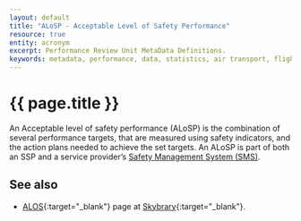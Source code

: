 ```yaml
---
layout: default
title: "ALoSP - Acceptable Level of Safety Performance"
resource: true
entity: acronym
excerpt: Performance Review Unit MetaData Definitions.
keywords: metadata, performance, data, statistics, air transport, flights, europe, delay, safety
---
```

# {{ page.title }}
 
An Acceptable level of safety performance (ALoSP) is the combination of several performance targets, that are measured using safety indicators, and the action plans needed to achieve the set targets. An ALoSP is part of both an SSP and a service provider’s [Safety Management System (SMS)][sms].


## See also
* [ALOS][alos]{:target="_blank"} page at [Skybrary][sb]{:target="_blank"}.

[alos]: <http://www.skybrary.aero/index.php/Acceptable_Level_of_Safety> "Acceptable Level of Safety"
[sb]: <http://www.skybrary.aero> "SKYbrary"
[sms]: <{{ "/references/acronym/sms.html"| prepend: site.baseurl | prepend: site.url }}> "Safety Management System"